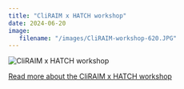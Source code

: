 ```yaml
---
title: "CliRAIM x HATCH workshop"
date: 2024-06-20
image: 
   filename: "/images/CliRAIM-workshop-620.JPG" 
---
```

![CliRAIM x HATCH workshop](/images/CliRAIM-workshop-620.JPG)


[Read more about the CliRAIM x HATCH workshop](https://www.linkedin.com/feed/update/urn:li:activity:7212162136247001089)